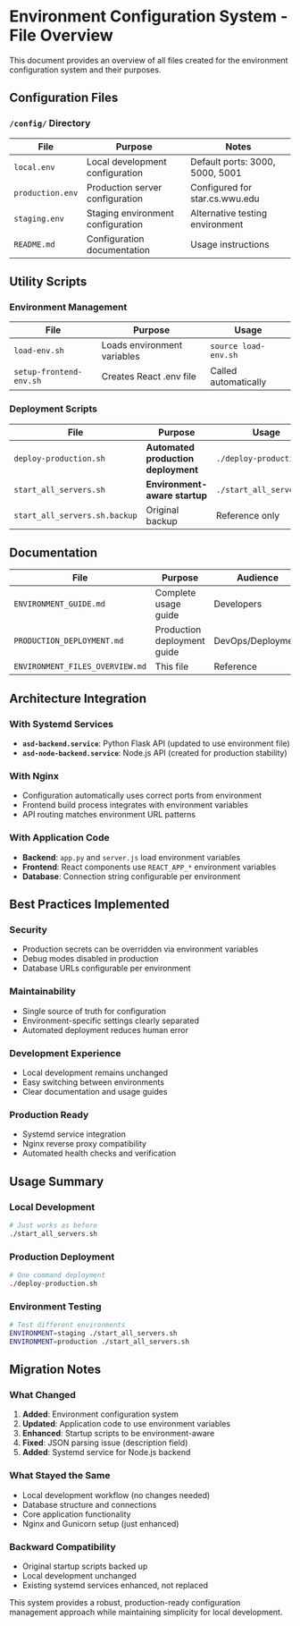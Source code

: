 # Environment Configuration System - File Overview

This document provides an overview of all files created for the environment configuration system and their purposes.

## Configuration Files

### `/config/` Directory

| File               | Purpose                           | Notes                           |
| ------------------ | --------------------------------- | ------------------------------- |
| `local.env`      | Local development configuration   | Default ports: 3000, 5000, 5001 |
| `production.env` | Production server configuration   | Configured for star.cs.wwu.edu  |
| `staging.env`    | Staging environment configuration | Alternative testing environment |
| `README.md`      | Configuration documentation       | Usage instructions              |

## Utility Scripts

### Environment Management

| File                      | Purpose                     | Usage                  |
| ------------------------- | --------------------------- | ---------------------- |
| `load-env.sh`           | Loads environment variables | `source load-env.sh` |
| `setup-frontend-env.sh` | Creates React .env file     | Called automatically   |

### Deployment Scripts

| File                            | Purpose                                   | Usage                      |
| ------------------------------- | ----------------------------------------- | -------------------------- |
| `deploy-production.sh`        | **Automated production deployment** | `./deploy-production.sh` |
| `start_all_servers.sh`        | **Environment-aware startup**       | `./start_all_servers.sh` |
| `start_all_servers.sh.backup` | Original backup                           | Reference only             |

## Documentation

| File                              | Purpose                     | Audience          |
| --------------------------------- | --------------------------- | ----------------- |
| `ENVIRONMENT_GUIDE.md`          | Complete usage guide        | Developers        |
| `PRODUCTION_DEPLOYMENT.md`      | Production deployment guide | DevOps/Deployment |
| `ENVIRONMENT_FILES_OVERVIEW.md` | This file                   | Reference         |

## Architecture Integration

### With Systemd Services

- **`asd-backend.service`**: Python Flask API (updated to use environment file)
- **`asd-node-backend.service`**: Node.js API (created for production stability)

### With Nginx

- Configuration automatically uses correct ports from environment
- Frontend build process integrates with environment variables
- API routing matches environment URL patterns

### With Application Code

- **Backend**: `app.py` and `server.js` load environment variables
- **Frontend**: React components use `REACT_APP_*` environment variables
- **Database**: Connection string configurable per environment

## Best Practices Implemented

### Security

- Production secrets can be overridden via environment variables
- Debug modes disabled in production
- Database URLs configurable per environment

### Maintainability

- Single source of truth for configuration
- Environment-specific settings clearly separated
- Automated deployment reduces human error

### Development Experience

- Local development remains unchanged
- Easy switching between environments
- Clear documentation and usage guides

### Production Ready

- Systemd service integration
- Nginx reverse proxy compatibility
- Automated health checks and verification

## Usage Summary

### Local Development

```bash
# Just works as before
./start_all_servers.sh
```

### Production Deployment

```bash
# One command deployment
./deploy-production.sh
```

### Environment Testing

```bash
# Test different environments
ENVIRONMENT=staging ./start_all_servers.sh
ENVIRONMENT=production ./start_all_servers.sh
```

## Migration Notes

### What Changed

1. **Added**: Environment configuration system
2. **Updated**: Application code to use environment variables
3. **Enhanced**: Startup scripts to be environment-aware
4. **Fixed**: JSON parsing issue (description field)
5. **Added**: Systemd service for Node.js backend

### What Stayed the Same

- Local development workflow (no changes needed)
- Database structure and connections
- Core application functionality
- Nginx and Gunicorn setup (just enhanced)

### Backward Compatibility

- Original startup scripts backed up
- Local development unchanged
- Existing systemd services enhanced, not replaced

This system provides a robust, production-ready configuration management approach while maintaining simplicity for local development.
